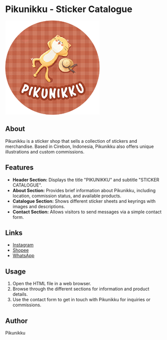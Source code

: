 # Pikunikku - Sticker Catalogue

<img src="./Assets/PikunikkuLogoCircle.png" alt="Pikunikku Logo" style="height: 300px; width:300px;"/>

## About
Pikunikku is a sticker shop that sells a collection of stickers and merchandise. Based in Cirebon, Indonesia, Pikunikku also offers unique illustrations and custom commissions.

## Features
- **Header Section:** Displays the title "PIKUNIKKU" and subtitle "STICKER CATALOGUE".
- **About Section:** Provides brief information about Pikunikku, including location, commission status, and available products.
- **Catalogue Section:** Shows different sticker sheets and keyrings with images and descriptions.
- **Contact Section:** Allows visitors to send messages via a simple contact form.

## Links
- [Instagram](https://www.instagram.com/pikunikku.co/)
- [Shopee](https://shopee.co.id/shop/89952382/search)
- [WhatsApp](https://api.whatsapp.com/send/?phone=62817712197&text&type=phone_number&app_absent=0)

## Usage
1. Open the HTML file in a web browser.
2. Browse through the different sections for information and product details.
3. Use the contact form to get in touch with Pikunikku for inquiries or commissions.

## Author
Pikunikku